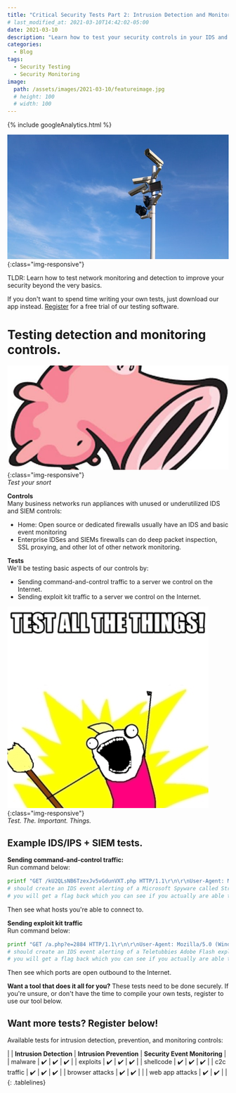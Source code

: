 ```yaml
---
title: "Critical Security Tests Part 2: Intrusion Detection and Monitoring Tests Guide"
# last_modified_at: 2021-03-10T14:42:02-05:00
date: 2021-03-10
description: "Learn how to test your security controls in your IDS and SIEM using your command line"
categories:
  - Blog
tags:
  - Security Testing
  - Security Monitoring
image:
  path: /assets/images/2021-03-10/featureimage.jpg
  # height: 100
  # width: 100
---
```

<!-- Google analytics -->
{% include googleAnalytics.html %}
<!-- leadfeeder analytics -->
<!-- {% include leadfeederAnalytics.html %} -->

![compliance](/assets/images/2021-03-10/featureimage.jpg){:class="img-responsive"}  

TLDR: Learn how to test network monitoring and detection to improve your security beyond the very basics.

If you don't want to spend time writing your own tests, just download our app instead. [Register](https://www.securiful.com/pricing/) for a free trial of our testing software.

# Testing detection and monitoring controls.
![compliance](/assets/images/2021-03-10/snort-ids.jpeg){:class="img-responsive"}  
*Test your snort*


**Controls**  
Many business networks run appliances with unused or underutilized IDS and SIEM controls:
* Home: Open source or dedicated firewalls usually have an IDS and basic event monitoring
* Enterprise IDSes and SIEMs firewalls can do deep packet inspection, SSL proxying, and other lot of other network monitoring.

**Tests**  
We'll be testing basic aspects of our controls by:
* Sending command-and-control traffic to a server we control on the Internet.
* Sending exploit kit traffic to a server we control on the Internet.

![test all the security things](/assets/images/2021-03-08/test-all-the-things.png){:class="img-responsive"}  
*Test. The. Important. Things.*

## Example IDS/IPS + SIEM tests.

**Sending command-and-control traffic:**  
Run command below:
```bash
printf "GET /kU2QLsNB6TzexJv5vGdunVXT.php HTTP/1.1\r\n\r\nUser-Agent: Mozilla/5.0 (Windows NT 10.0; Win64; x64) AppleWebKit/537.36 (KHTML, like Gecko) Chrome/74.0.3729.169 Safari/537.36\r\nHost: 107.23.248.210\r\nAccept: */*\r\n\r\n" | nc -v 107.23.248.210 80
# should create an IDS event alerting of a Microsoft Spyware called Strong Pity.
# you will get a flag back which you can see if you actually are able to detect with deep packet inspection.
```
Then see what hosts you're able to connect to.

**Sending exploit kit traffic**  
Run command below:
```bash
printf "GET /a.php?e=2884 HTTP/1.1\r\n\r\nUser-Agent: Mozilla/5.0 (Windows NT 10.0; Win64; x64) AppleWebKit/537.36 (KHTML, like Gecko) Chrome/74.0.3729.169 Safari/537.36\r\nHost: 107.23.248.210\r\nAccept: */*\r\n\r\n" | nc -v 107.23.248.210 80
# should create an IDS event alerting of a Teletubbies Adobe Flash exploit indication.
# you will get a flag back which you can see if you actually are able to detect with deep 
```
Then see which ports are open outbound to the Internet.

**Want a tool that does it all for you?**
These tests need to be done securely. If you're unsure, or don't have the time to compile your own tests, register to use our tool below.

## Want more tests? Register below! 
Available tests for intrusion detection, prevention, and monitoring controls:

<style>
.tablelines table, .tablelines td, .tablelines th {
        border: 1px gray;
        }
</style>
|                       |  **Intrusion Detection** | **Intrusion Prevention**   | **Security Event Monitoring** |
| malware               | :heavy_check_mark:       | :heavy_check_mark:         | :heavy_check_mark:            |
| exploits              | :heavy_check_mark:       | :heavy_check_mark:         | :heavy_check_mark:            |
| shellcode             | :heavy_check_mark:       | :heavy_check_mark:         | :heavy_check_mark:            |
| c2c traffic           | :heavy_check_mark:       | :heavy_check_mark:         | :heavy_check_mark:            |
| browser attacks       | :heavy_check_mark:       | :heavy_check_mark:         |                               |
| web app attacks       | :heavy_check_mark:       | :heavy_check_mark:         |                               |
{: .tablelines}


<script charset="utf-8" type="text/javascript" src="//js.hsforms.net/forms/shell.js"></script>
<script>
  hbspt.forms.create({
	portalId: "8898112",
	formId: "2b1cfdb3-6618-4dd8-86e4-4786274c0d38"
});
</script>
